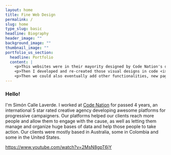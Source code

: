 ```yaml
---
layout: home
title: Fine Web Design
permalink: /
slug: home
type_slug: basic
headline: Biography
header_image: ""
background_image: ""
thumbnail_image: ""
portfolio_us_section:
  headline: Portfolio
  content: |
    <p>This websites were in their mayority designed by Code Nation's designers for client's approval and to be able to then continue to development phase with a full concept, an approved full design with all the required and asked features visible as wireframes created mostly in <i>Photoshop</i>, <i>Illustrator</i> or <i>Adobe XD</i>, very close to the final product as a visual PDF (but this designs aren't a website, just yet...), and so nothing slips through the cracks later. Also avoiding unexpected results at the end in terms of design or the UX concept, so everything is clear from start before beginning the actual website development. Final images and content is normally added by the clients.</p>
    <p>Then I developed and re-created those visual designs in code <i>(using: HTML</i>, <i>SCSS</i>, <i>Liquid</i> and <i>Javascript)</i> as a full dynamic website template following those designs as a guide. Starting sometimes with Bootstrap, sometimes Slides or some NationBuilder templates, our mayor skill was to completelly transform and customize those templates which at the end won't resemble the original, but more the new designs. I re-designed the whole website in code including every colour, corner, section and every single page making them also dynamic with Nation Builder's backend in some cases, in some others using Forestry.io, adding then finally sometimes the real content and others placeholder content and images as the client will be able and documented on how to upload everything and manage its site.</p>
    <p>Then we could also eventually add other functionalities, new pages, some in-development design changes or tweaks to the theme, creating new sections or anything coming from our client's feedback during the years and this could have been done by any one in the team.</p>
---
```


<h3 class="text-white">Hello!</h3> I'm Simón Calle Laverde. I worked at <a class="text-codenation" href="www.codenation.com">Code Nation</a> for passed 4 years, an international 5 star rated creative agency developing awesome platforms for progressive campaigners. Our platforms helped our clients reach more people and allow them to engage with the cause, as well as letting them manage and organize huge bases of data and help those people to take action. Our clients were mostly based in Australia, some in Colombia and some in the United States.


https://www.youtube.com/watch?v=2MsN8gpT6jY